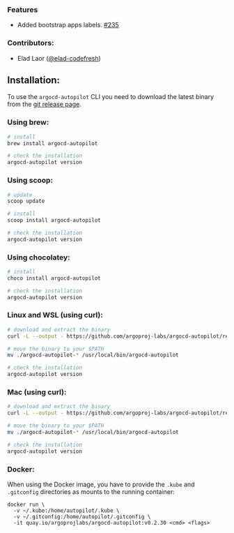 ### Features
* Added bootstrap apps labels. [#235](https://github.com/argoproj-labs/argocd-autopilot/pull/235)

### Contributors:
- Elad Laor ([@elad-codefresh](https://github.com/elad-codefresh))

## Installation:

To use the `argocd-autopilot` CLI you need to download the latest binary from the [git release page](https://github.com/argoproj-labs/argocd-autopilot/releases).

### Using brew:
```bash
# install
brew install argocd-autopilot

# check the installation
argocd-autopilot version
```

### Using scoop:
```bash
# update
scoop update

# install
scoop install argocd-autopilot

# check the installation
argocd-autopilot version
```

### Using chocolatey:
```bash
# install
choco install argocd-autopilot

# check the installation
argocd-autopilot version
```

### Linux and WSL (using curl):
```bash
# download and extract the binary
curl -L --output - https://github.com/argoproj-labs/argocd-autopilot/releases/download/v0.2.30/argocd-autopilot-linux-amd64.tar.gz | tar zx

# move the binary to your $PATH
mv ./argocd-autopilot-* /usr/local/bin/argocd-autopilot

# check the installation
argocd-autopilot version
```

### Mac (using curl):
```bash
# download and extract the binary
curl -L --output - https://github.com/argoproj-labs/argocd-autopilot/releases/download/v0.2.30/argocd-autopilot-darwin-amd64.tar.gz | tar zx

# move the binary to your $PATH
mv ./argocd-autopilot-* /usr/local/bin/argocd-autopilot

# check the installation
argocd-autopilot version
```

### Docker:
When using the Docker image, you have to provide the `.kube` and `.gitconfig` directories as mounts to the running container:
```
docker run \
  -v ~/.kube:/home/autopilot/.kube \
  -v ~/.gitconfig:/home/autopilot/.gitconfig \
  -it quay.io/argoprojlabs/argocd-autopilot:v0.2.30 <cmd> <flags>
```
